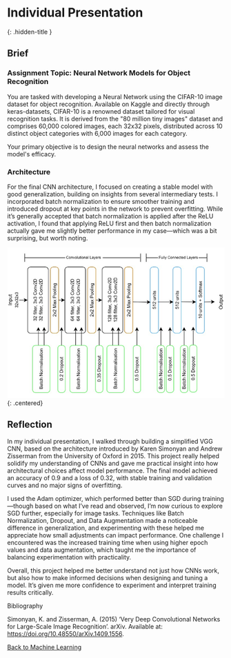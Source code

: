 # Individual Presentation
{: .hidden-title }

## Brief

### Assignment Topic: Neural Network Models for Object Recognition

You are tasked with developing a Neural Network using the CIFAR-10 image dataset for object recognition. Available on Kaggle and directly through keras-datasets, CIFAR-10 is a renowned dataset tailored for visual recognition tasks. It is derived from the "80 million tiny images" dataset and comprises 60,000 colored images, each 32x32 pixels, distributed across 10 distinct object categories with 6,000 images for each category. 

Your primary objective is to design the neural networks and assess the model's efficacy. 

### Architecture

For the final CNN architecture, I focused on creating a stable model with good generalization, building on insights from several intermediary tests. I incorporated batch normalization to ensure smoother training and introduced dropout at key points in the network to prevent overfitting. While it’s generally accepted that batch normalization is applied after the ReLU activation, I found that applying ReLU first and then batch normalization actually gave me slightly better performance in my case—which was a bit surprising, but worth noting.

![3-block-vgg](vgg_architecture.jpg)
{: .centered}

## Reflection

In my individual presentation, I walked through building a simplified VGG CNN, based on the architecture introduced by Karen Simonyan and Andrew Zisserman from the University of Oxford in 2015. This project really helped solidify my understanding of CNNs and gave me practical insight into how architectural choices affect model performance. The final model achieved an accuracy of 0.9 and a loss of 0.32, with stable training and validation curves and no major signs of overfitting.

I used the Adam optimizer, which performed better than SGD during training—though based on what I’ve read and observed, I’m now curious to explore SGD further, especially for image tasks. Techniques like Batch Normalization, Dropout, and Data Augmentation made a noticeable difference in generalization, and experimenting with these helped me appreciate how small adjustments can impact performance. One challenge I encountered was the increased training time when using higher epoch values and data augmentation, which taught me the importance of balancing experimentation with practicality.

Overall, this project helped me better understand not just how CNNs work, but also how to make informed decisions when designing and tuning a model. It’s given me more confidence to experiment and interpret training results critically.

Bibliography

Simonyan, K. and Zisserman, A. (2015) ‘Very Deep Convolutional Networks for Large-Scale Image Recognition’. arXiv. Available at: https://doi.org/10.48550/arXiv.1409.1556. 

[Back to Machine Learning](/machine_learning/)